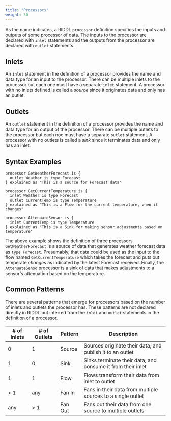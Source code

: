 ```yaml
---
title: "Processors"
weight: 30
---
```


As the name indicates, a RIDDL `processor` definition specifies the 
inputs and outputs of some processor of data. The inputs to the processor 
are declared with `inlet` statements and the outputs from the processor are 
declared with `outlet` statements.


## Inlets
An `inlet` statement in the definition of a processor provides the name and 
data type for an input to the processor. There can be multiple inlets to the 
processor but each one must have a separate `inlet` statement. A processor 
with no inlets defined is called a _source_ since it originates data and 
only has an outlet. 

## Outlets
An `outlet` statement in the definition of a processor provides the name and 
data type for an output of the processor. There can be multiple outlets to 
the processor but each noe must have a separate `outlet` statement. A 
processor with no outlets is called a _sink_ since it terminates data and 
only has an inlet.

## Syntax Examples
```riddl
processor GetWeatherForecast is {
  outlet Weather is type Forecast
} explained as "This is a source for Forecast data"

processor GetCurrentTemperature is {
  inlet Weather is type Forecast
  outlet CurrentTemp is type Temperature
} explained as "This is a Flow for the current temperature, when it changes"

processor AttenuateSensor is {
  inlet CurrentTemp is type Temperature
} explained as "This is a Sink for making sensor adjustments based on temperature"
```
The above example shows the definition of three processors.
`GetWeatherForecast` is a source of data that generates weather forecast
data as `type Forecast`. Presumably, that data could be used as the input to
the flow named `GetCurrentTemperature` which takes the forecast and
puts out temperate _changes_ as indicated by the latest Forecast received.
Finally, the `AttenuateSenso` processor is a sink of data that makes
adjustments to a sensor's attenuation based on the temperature.


## Common Patterns
There are several patterns that emerge for processors based on the number of 
inlets and outlets the processor has. These patterns are not declared 
directly in RIDDL but inferred from the `inlet` and `outlet` statements in 
the definition of a processor.

| # of Inlets | # of Outlets |Pattern| Description                                                     |
|---------|--------|-------|-----------------------------------------------------------------|
| 0       | 1      |Source| Sources originate their data, and publish it to an outlet       |
| 1       | 0      |Sink| Sinks terminate their data, and consume it from their inlet     |
| 1       | 1      |Flow| Flows transform their data from inlet to outlet                 |
| &gt; 1 | any    |Fan In| Fans in their data from multiple sources to a single outlet     |
| any     | &gt; 1 |Fan Out| Fans out their data from one source to multiple outlets         |


